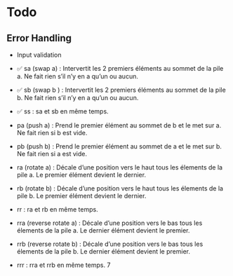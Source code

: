 # Todo

## Error Handling

- Input validation

- ✅ sa (swap a) : Intervertit les 2 premiers éléments au sommet de la pile a. Ne fait rien s’il n’y en a qu’un ou aucun.
- ✅ sb (swap b ) : Intervertit les 2 premiers éléments au sommet de la pile b. Ne fait rien s’il n’y en a qu’un ou aucun.
- ✅ ss : sa et sb en même temps.
- pa (push a) : Prend le premier élément au sommet de b et le met sur a. Ne fait rien si b est vide.
- pb (push b) : Prend le premier élément au sommet de a et le met sur b. Ne fait rien si a est vide.
- ra (rotate a) : Décale d’une position vers le haut tous les élements de la pile a. Le premier élément devient le dernier.
- rb (rotate b) : Décale d’une position vers le haut tous les élements de la pile b. Le premier élément devient le dernier.
- rr : ra et rb en même temps.
- rra (reverse rotate a) : Décale d’une position vers le bas tous les élements de la pile a. Le dernier élément devient le premier.
- rrb (reverse rotate b) : Décale d’une position vers le bas tous les élements de la pile b. Le dernier élément devient le premier.
- rrr : rra et rrb en même temps. 7
